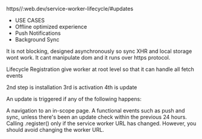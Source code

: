 https//:web.dev/service-worker-lifecycle/#updates

- USE CASES
- Offline optimized experience
- Push Notifications
- Background Sync

It is not blocking, designed asynchronously so sync XHR and local storage wont work.
It cant manipulate dom and it runs over https protocol.

Lifecycle
Registration
give worker at root level so that it can handle all fetch events

2nd step is installation
3rd is activation
4th is update

An update is triggered if any of the following happens:

A navigation to an in-scope page.
A functional events such as push and sync, unless there's been an update check within the previous 24 hours.
Calling .register() only if the service worker URL has changed. However, you should avoid changing the worker URL.
